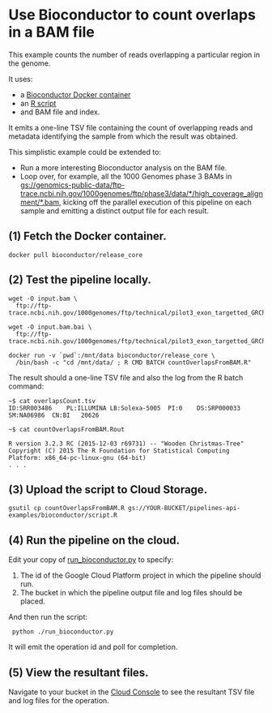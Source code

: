 # Use Bioconductor to count overlaps in a BAM file

This example counts the number of reads overlapping a particular region in the genome.

It uses:

* a [Bioconductor Docker container](https://bioconductor.org/help/docker/)
* an [R script](./countOverlapsFromBAM.R)
* and BAM file and index.

It emits a one-line TSV file containing the count of overlapping reads and metadata identifying the sample from which the result was obtained.

This simplistic example could be extended to:

* Run a more interesting Bioconductor analysis on the BAM file.
* Loop over, for example, all the 1000 Genomes phase 3 BAMs in [gs://genomics-public-data/ftp-trace.ncbi.nih.gov/1000genomes/ftp/phase3/data/\*/high_coverage_alignment/\*.bam](https://console.cloud.google.com/storage/browser/genomics-public-data/ftp-trace.ncbi.nih.gov/1000genomes/ftp/phase3/data/HG00096/high_coverage_alignment/), kicking off the parallel execution of this pipeline on each sample and emitting a distinct output file for each result.

## (1) Fetch the Docker container.
```
docker pull bioconductor/release_core
```
## (2) Test the pipeline locally.
```
wget -O input.bam \
  ftp://ftp-trace.ncbi.nih.gov/1000genomes/ftp/technical/pilot3_exon_targetted_GRCh37_bams/data/NA06986/alignment/NA06986.chromMT.ILLUMINA.bwa.CEU.exon_targetted.20100311.bam

wget -O input.bam.bai \
  ftp://ftp-trace.ncbi.nih.gov/1000genomes/ftp/technical/pilot3_exon_targetted_GRCh37_bams/data/NA06986/alignment/NA06986.chromMT.ILLUMINA.bwa.CEU.exon_targetted.20100311.bam.bai

docker run -v `pwd`:/mnt/data bioconductor/release_core \
  /bin/bash -c "cd /mnt/data/ ; R CMD BATCH countOverlapsFromBAM.R"
```

The result should a one-line TSV file and also the log from the R batch command:
```
~$ cat overlapsCount.tsv
ID:SRR003486	PL:ILLUMINA	LB:Solexa-5005	PI:0	DS:SRP000033	SM:NA06986	CN:BI	20626

~$ cat countOverlapsFromBAM.Rout

R version 3.2.3 RC (2015-12-03 r69731) -- "Wooden Christmas-Tree"
Copyright (C) 2015 The R Foundation for Statistical Computing
Platform: x86_64-pc-linux-gnu (64-bit)
. . .
```
## (3) Upload the script to Cloud Storage.
```
gsutil cp countOverlapsFromBAM.R gs://YOUR-BUCKET/pipelines-api-examples/bioconductor/script.R
```
## (4) Run the pipeline on the cloud.
Edit your copy of [run_bioconductor.py](./run_bioconductor.py) to specify:

  1. The id of the Google Cloud Platform project in which the pipeline should run.
  1. The bucket in which the pipeline output file and log files should be placed.

And then run the script:
```
 python ./run_bioconductor.py
```

It will emit the operation id and poll for completion.

## (5) View the resultant files.
Navigate to your bucket in the [Cloud Console](https://console.cloud.google.com/project/_/storage) to see the resultant TSV file and log files for the operation.

